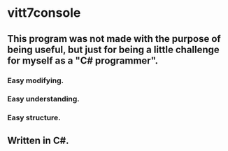 # vitt7console

## **This program was not made with the purpose of being useful, but just for being a little challenge for myself as a "C# programmer".**

### Easy modifying.
### Easy understanding.
### Easy structure.

## Written in C#.
